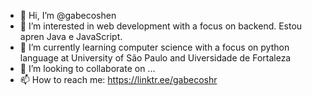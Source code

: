- 👋 Hi, I’m @gabecoshen
- 👀 I’m interested in web development with a focus on backend. Estou apren Java e JavaScript.
- 🌱 I’m currently learning computer science with a focus on python language at University of São Paulo and Uiversidade de Fortaleza
- 💞️ I’m looking to collaborate on ...
- 📫 How to reach me: https://linktr.ee/gabecoshr

<!---
gabecoshen/gabecoshen is a ✨ special ✨ repository because its `README.md` (this file) appears on your GitHub profile.
You can click the Preview link to take a look at your changes.
--->
